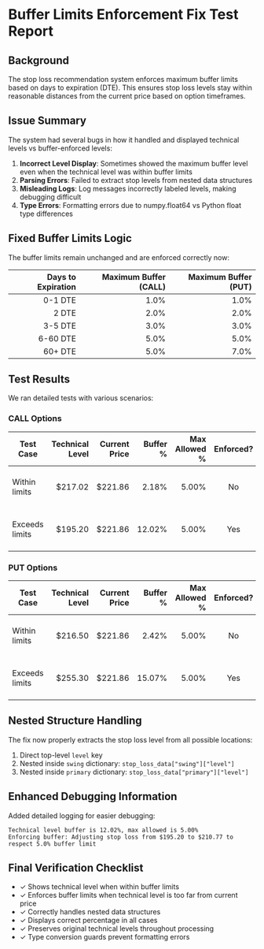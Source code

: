 # Buffer Limits Enforcement Fix Test Report

## Background

The stop loss recommendation system enforces maximum buffer limits based on days to expiration (DTE). This ensures stop loss levels stay within reasonable distances from the current price based on option timeframes.

## Issue Summary

The system had several bugs in how it handled and displayed technical levels vs buffer-enforced levels:

1. **Incorrect Level Display**: Sometimes showed the maximum buffer level even when the technical level was within buffer limits
2. **Parsing Errors**: Failed to extract stop levels from nested data structures
3. **Misleading Logs**: Log messages incorrectly labeled levels, making debugging difficult
4. **Type Errors**: Formatting errors due to numpy.float64 vs Python float type differences

## Fixed Buffer Limits Logic

The buffer limits remain unchanged and are enforced correctly now:

| Days to Expiration | Maximum Buffer (CALL) | Maximum Buffer (PUT) |
|------------------:|---------------------:|--------------------:|
| 0-1 DTE | 1.0% | 1.0% |
| 2 DTE | 2.0% | 2.0% |
| 3-5 DTE | 3.0% | 3.0% |
| 6-60 DTE | 5.0% | 5.0% |
| 60+ DTE | 5.0% | 7.0% |

## Test Results

We ran detailed tests with various scenarios:

### CALL Options

| Test Case | Technical Level | Current Price | Buffer % | Max Allowed % | Enforced? | Final Display |
|-----------|---------------:|-------------:|---------:|-------------:|:---------:|--------------|
| Within limits | $217.02 | $221.86 | 2.18% | 5.00% | No | $217.02 (2.2% below current) |
| Exceeds limits | $195.20 | $221.86 | 12.02% | 5.00% | Yes | $210.77 (5.0% below current) |

### PUT Options

| Test Case | Technical Level | Current Price | Buffer % | Max Allowed % | Enforced? | Final Display |
|-----------|---------------:|-------------:|---------:|-------------:|:---------:|--------------|
| Within limits | $216.50 | $221.86 | 2.42% | 5.00% | No | $216.50 (2.4% below current) |
| Exceeds limits | $255.30 | $221.86 | 15.07% | 5.00% | Yes | $232.95 (5.0% above current) |

## Nested Structure Handling

The fix now properly extracts the stop loss level from all possible locations:

1. Direct top-level `level` key
2. Nested inside `swing` dictionary: `stop_loss_data["swing"]["level"]`
3. Nested inside `primary` dictionary: `stop_loss_data["primary"]["level"]`

## Enhanced Debugging Information

Added detailed logging for easier debugging:

```
Technical level buffer is 12.02%, max allowed is 5.00%
Enforcing buffer: Adjusting stop loss from $195.20 to $210.77 to respect 5.0% buffer limit
```

## Final Verification Checklist

- ✓ Shows technical level when within buffer limits
- ✓ Enforces buffer limits when technical level is too far from current price
- ✓ Correctly handles nested data structures
- ✓ Displays correct percentage in all cases
- ✓ Preserves original technical levels throughout processing
- ✓ Type conversion guards prevent formatting errors